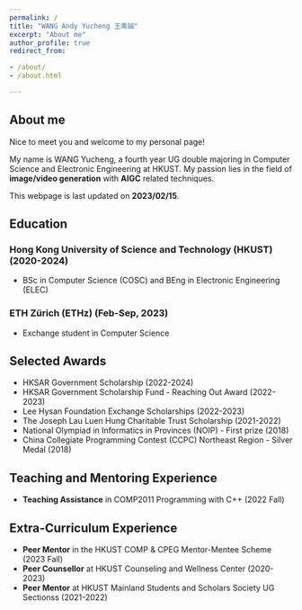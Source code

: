 ```yaml
---
permalink: /
title: "WANG Andy Yucheng 王禹铖"
excerpt: "About me"
author_profile: true
redirect_from:

- /about/
- /about.html

---
```


## About me
Nice to meet you and welcome to my personal page! 

My name is WANG Yucheng, a fourth year UG double majoring in Computer Science and Electronic Engineering at HKUST. My passion lies in the field of **image/video generation** with **AIGC** related techniques.

This webpage is last updated on **2023/02/15**.

## Education
### Hong Kong University of Science and Technology (HKUST) (2020-2024)
- BSc in Computer Science (COSC) and BEng in Electronic Engineering (ELEC)

### ETH Zürich (ETHz) (Feb-Sep, 2023)
- Exchange student in Computer Science

## Selected Awards
- HKSAR Government Scholarship (2022-2024)
- HKSAR Government Scholarship Fund - Reaching Out Award (2022-2023)
- Lee Hysan Foundation Exchange Scholarships (2022-2023)
- The Joseph Lau Luen Hung Charitable Trust Scholarship (2021-2022)
- National Olympiad in Informatics in Provinces (NOIP) - First prize (2018)
- China Collegiate Programming Contest (CCPC) Northeast Region - Silver Medal (2018)

## Teaching and Mentoring Experience
- **Teaching Assistance** in COMP2011 Programming with C++ (2022 Fall)


## Extra-Curriculum Experience
- **Peer Mentor** in the HKUST COMP & CPEG Mentor-Mentee Scheme (2023 Fall)
- **Peer Counsellor** at HKUST Counseling and Wellness Center (2020-2023)
- **Peer Mentor** at HKUST Mainland Students and Scholars Society UG Sectionss (2021-2022)

